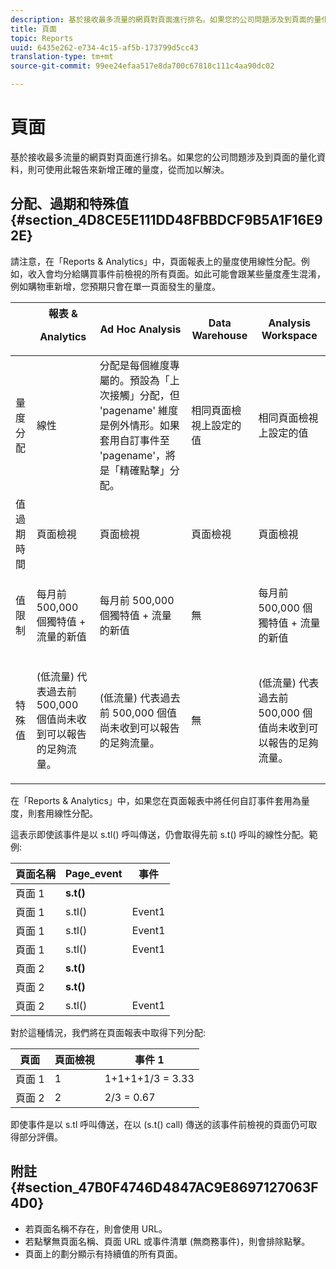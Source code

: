 ```yaml
---
description: 基於接收最多流量的網頁對頁面進行排名。如果您的公司問題涉及到頁面的量化資料，則可使用此報告來新增正確的量度，從而加以解決。
title: 頁面
topic: Reports
uuid: 6435e262-e734-4c15-af5b-173799d5cc43
translation-type: tm+mt
source-git-commit: 99ee24efaa517e8da700c67818c111c4aa90dc02

---
```



# 頁面

基於接收最多流量的網頁對頁面進行排名。如果您的公司問題涉及到頁面的量化資料，則可使用此報告來新增正確的量度，從而加以解決。

## 分配、過期和特殊值 {#section_4D8CE5E111DD48FBBDCF9B5A1F16E92E}

請注意，在「Reports &amp; Analytics」中，頁面報表上的量度使用線性分配。例如，收入會均分給購買事件前檢視的所有頁面。如此可能會跟某些量度產生混淆，例如購物車新增，您預期只會在單一頁面發生的量度。

<table id="table_EC7423532C7E44DE97B7FC0321585A2B"> 
 <thead> 
  <tr> 
   <th colname="col1" class="entry"> </th> 
   <th colname="col2" class="entry">報表 &amp; <p>Analytics </p> </th> 
   <th colname="col3" class="entry"> Ad Hoc Analysis </th> 
   <th colname="col4" class="entry"> Data Warehouse </th> 
   <th colname="col5" class="entry"> Analysis Workspace </th> 
  </tr>
 </thead>
 <tbody> 
  <tr> 
   <td colname="col1"> 量度分配 </td> 
   <td colname="col2"> 線性 </td> 
   <td colname="col3"> 分配是每個維度專屬的。預設為「上次接觸」分配，但 'pagename' 維度是例外情形。如果套用自訂事件至 'pagename'，將是「精確點擊」分配。 </td> 
   <td colname="col4"> <p>相同頁面檢視上設定的值 </p> </td> 
   <td colname="col5"> <p>相同頁面檢視上設定的值 </p> </td> 
  </tr> 
  <tr> 
   <td colname="col1"> 值過期時間 </td> 
   <td colname="col2"> 頁面檢視 </td> 
   <td colname="col3"> 頁面檢視 </td> 
   <td colname="col4"> 頁面檢視 </td> 
   <td colname="col5"> 頁面檢視 </td> 
  </tr> 
  <tr> 
   <td colname="col1"> 值限制 </td> 
   <td colname="col2"> <p>每月前 500,000 個獨特值 + 流量的新值 </p> </td> 
   <td colname="col3"> <p>每月前 500,000 個獨特值 + 流量的新值 </p> </td> 
   <td colname="col4"> 無 </td> 
   <td colname="col5"> <p>每月前 500,000 個獨特值 + 流量的新值 </p> </td> 
  </tr> 
  <tr> 
   <td colname="col1"> 特殊值 </td> 
   <td colname="col2"> <p>(低流量) 代表過去前 500,000 個值尚未收到可以報告的足夠流量。 </p> </td> 
   <td colname="col3"> <p>(低流量) 代表過去前 500,000 個值尚未收到可以報告的足夠流量。 </p> </td> 
   <td colname="col4"> 無 </td> 
   <td colname="col5"> <p>(低流量) 代表過去前 500,000 個值尚未收到可以報告的足夠流量。 </p> </td> 
  </tr> 
 </tbody> 
</table>

在「Reports &amp; Analytics」中，如果您在頁面報表中將任何自訂事件套用為量度，則套用線性分配。

這表示即使該事件是以 s.tl() 呼叫傳送，仍會取得先前 s.t() 呼叫的線性分配。範例:

| 頁面名稱 | Page_event | 事件 |
|---|---|---|
| 頁面 1 | **s.t()** |  |
| 頁面 1 | s.tl() | Event1 |
| 頁面 1 | s.tl() | Event1 |
| 頁面 1 | s.tl() | Event1 |
| 頁面 2 | **s.t()** |  |
| 頁面 2 | **s.t()** |  |
| 頁面 2 | s.tl() | Event1 |

對於這種情況，我們將在頁面報表中取得下列分配:

| 頁面 | 頁面檢視 | 事件 1 |
|---|---|---|
| 頁面 1 | 1 | 1+1+1+1/3 = 3.33 |
| 頁面 2 | 2 | 2/3 = 0.67 |

即使事件是以 s.tl 呼叫傳送，在以 (s.t() call) 傳送的該事件前檢視的頁面仍可取得部分評價。

## 附註 {#section_47B0F4746D4847AC9E8697127063F4D0}

* 若頁面名稱不存在，則會使用 URL。
* 若點擊無頁面名稱、頁面 URL 或事件清單 (無商務事件)，則會排除點擊。
* 頁面上的劃分顯示有持續值的所有頁面。

